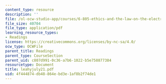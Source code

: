 ```yaml
---
content_type: resource
description: ''
file: /ol-ocw-studio-app/courses/6-805-ethics-and-the-law-on-the-electronic-frontier-fall-2005/4f444874db48864ebd3e1af8b2f74de1_leahyjuly21.pdf
file_size: 40704
file_type: application/pdf
learning_resource_types:
- Readings
license: https://creativecommons.org/licenses/by-nc-sa/4.0/
ocw_type: OCWFile
parent_title: Readings
parent_type: CourseSection
parent_uid: c807d991-0c36-a7b6-1022-b5e758877384
resourcetype: Document
title: leahyjuly21.pdf
uid: 4f444874-db48-864e-bd3e-1af8b2f74de1
---
```

